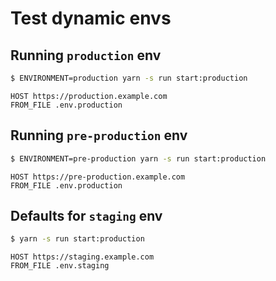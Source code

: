 # Test dynamic envs

## Running `production` env

```bash
$ ENVIRONMENT=production yarn -s run start:production
```

```text
HOST https://production.example.com
FROM_FILE .env.production
```

## Running `pre-production` env

```bash
$ ENVIRONMENT=pre-production yarn -s run start:production
```

```text
HOST https://pre-production.example.com
FROM_FILE .env.production
```

## Defaults for `staging` env

```bash
$ yarn -s run start:production
```

```text
HOST https://staging.example.com
FROM_FILE .env.staging
```
